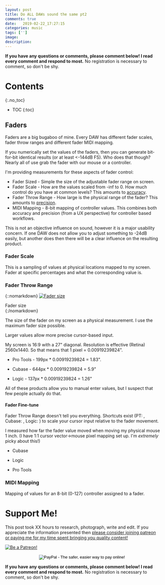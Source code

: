 ```yaml
---
layout: post
title: Do ALL DAWs sound the same pt2
comments: true
date:   2019-02-22_17:27:15 
categories: music
tags: ['']
image:
description:
---
```



<!--more-->

**If you have any questions or comments, please comment below! I read every comment and respond to most.** No registration is necessary to comment, so don't be shy.

# Contents
{:.no_toc}
* TOC
{:toc}


## Faders

Faders are a big bugaboo of mine. Every DAW has different fader scales, fader throw ranges and different fader MIDI mapping.

If you numerically set the values of the faders, then you can generate bit-for-bit identical results (or at least <-144dB FS). Who does that though? Nearly all of use grab the fader with our mouse or a controller.

I'm providing measurements for these aspects of fader control:

* Fader Sized - Simple the size of the adjustable fader range on screen.
* Fader Scale - How are the values scaled from -inf to 0. How much control do you have at common levels? This amounts to [accuracy](https://en.wikipedia.org/wiki/Accuracy_and_precision).
* Fader Throw Range - How large is the physical range of the fader? This amounts to [precision](https://en.wikipedia.org/wiki/Accuracy_and_precision).
* MIDI Mapping - 8-bit mapping of controller values. This combines both accuracy and precision (from a UX perspective) for controller based workflows.

This is not an objective influence on sound, however it is a major usability concern. If one DAW does not allow you to adjust something to -24dB easily, but another does then there will be a clear influence on the resulting product.

### Fader Scale

This is a sampling of values at physical locations mapped to my screen. Fader at specific percentages and what the corresponding value is.

### Fader Throw Range

{::nomarkdown}
<a href="/assets/Differ/Faders.png">
<img src="/assets/Differ/Thumbnails/Faders.png" alt="Fader size">
</a>
<div class="image-caption">Fader size</div>
{:/nomarkdown}

The size of the fader on my screen as a physical measurement. I use the maximum fader size possible.

Larger values allow more precise cursor-based input.

My screen is 16:9 with a 27" diagonal. Resolution is effective (Retina) 2560x1440. So that means that 1 pixel = 0.00919239824".

* Pro Tools - 199px * 0.00919239824 = 1.83".

* Cubase - 644px * 0.00919239824 = 5.9"

* Logic - 137px * 0.00919239824 = 1.26"

All of these products allow you to manual enter values, but I suspect that few people actually do that.

#### Fader Fine-tune

Fader Throw Range doesn't tell you everything. Shortcuts exist (PT: , Cubase: , Logic: ) to scale your cursor input relative to the fader movement.

I measured how far the fader value moved when moving my physical mouse 1 inch. (I have 1:1 cursor vector->mouse pixel mapping set up. I'm _extremely_ picky about this!)


* Cubase

* Logic

* Pro Tools

### MIDI Mapping

Mapping of values for an 8-bit (0-127) controller assigned to a fader.

# Support Me!

This post took XX hours to research, photograph, write and edit. If you appreciate the information presented then <a href="/DonateNow/">please consider joining patreon or paying me for my time spent bringing you quality content!</a>

<a href="https://www.patreon.com/bePatron?u=7465992"> <img class="patreon-button" src="/assets/Patreon.png" alt="Be a Patreon!"></a>

<form style="text-align: center;" action="https://www.paypal.com/cgi-bin/webscr" method="post" target="_top">
<input type="hidden" name="cmd" value="_s-xclick">
<input type="hidden" name="hosted_button_id" value="BR247JAZBTUJJ">
<input type="image" src="https://www.paypalobjects.com/en_US/i/btn/btn_donateCC_LG.gif" border="0" name="submit" alt="PayPal - The safer, easier way to pay online!">
<img alt="" border="0" src="https://www.paypalobjects.com/en_US/i/scr/pixel.gif" width="1" height="1">
</form>

**If you have any questions or comments, please comment below! I read every comment and respond to most.** No registration is necessary to comment, so don't be shy.

